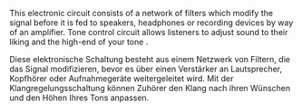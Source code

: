 This electronic circuit consists of a network of filters which modify the signal before it is fed to speakers, headphones or recording devices by way of an amplifier. Tone control circuit  allows listeners to adjust sound to their liking and  the high-end of your tone .

Diese elektronische Schaltung besteht aus einem Netzwerk von Filtern, die das Signal modifizieren, bevor es über einen Verstärker an Lautsprecher, Kopfhörer oder Aufnahmegeräte weitergeleitet wird. Mit der Klangregelungsschaltung können Zuhörer den Klang nach ihren Wünschen und den Höhen Ihres Tons anpassen.
